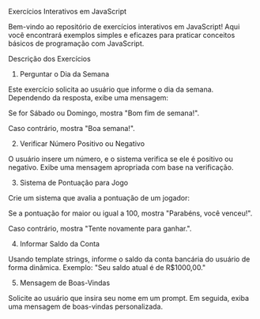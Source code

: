 Exercícios Interativos em JavaScript

Bem-vindo ao repositório de exercícios interativos em JavaScript! Aqui você encontrará exemplos simples e eficazes para praticar conceitos básicos de programação com JavaScript.

Descrição dos Exercícios

1. Perguntar o Dia da Semana

Este exercício solicita ao usuário que informe o dia da semana. Dependendo da resposta, exibe uma mensagem:

Se for Sábado ou Domingo, mostra "Bom fim de semana!".

Caso contrário, mostra "Boa semana!".

2. Verificar Número Positivo ou Negativo

O usuário insere um número, e o sistema verifica se ele é positivo ou negativo. Exibe uma mensagem apropriada com base na verificação.

3. Sistema de Pontuação para Jogo

Crie um sistema que avalia a pontuação de um jogador:

Se a pontuação for maior ou igual a 100, mostra "Parabéns, você venceu!".

Caso contrário, mostra "Tente novamente para ganhar.".

4. Informar Saldo da Conta

Usando template strings, informe o saldo da conta bancária do usuário de forma dinâmica.
Exemplo: "Seu saldo atual é de R$1000,00."

5. Mensagem de Boas-Vindas

Solicite ao usuário que insira seu nome em um prompt. Em seguida, exiba uma mensagem de boas-vindas personalizada.
